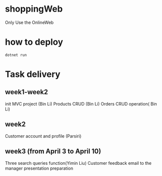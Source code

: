 # shoppingWeb

Only Use the OnlineWeb
# how to deploy
`dotnet run`
# Task delivery
## week1-week2
init MVC project (Bin Li)
Products CRUD (Bin Li)
Orders CRUD operation( Bin Li)
## week2
Customer account and profile (Parsiri)
## week3 (from April 3 to April 10)
Three search queries function(Yimin Liu)
Customer feedback email to the manager 
presentation preparation
